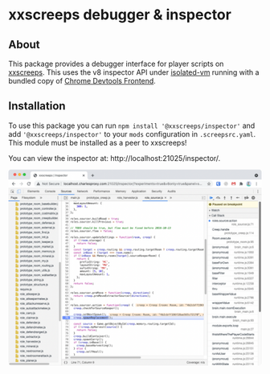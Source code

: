 # xxscreeps debugger & inspector

## About
This package provides a debugger interface for player scripts on
[xxscreeps](https://github.com/laverdet/xxscreeps). This uses the v8 inspector API under
[isolated-vm](https://github.com/laverdet/isolated-vm) running with a bundled copy of [Chrome Devtools
Frontend](https://github.com/ChromeDevTools/devtools-frontend).


## Installation
To use this package you can run `npm install '@xxscreeps/inspector'` and add
`'@xxscreeps/inspector'` to your `mods` configuration in `.screepsrc.yaml`. This module must be
installed as a peer to xxscreeps!

You can view the inspector at: http://localhost:21025/inspector/.

![Safari Example](./docs/inspector.png)
